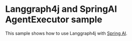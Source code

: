 # Langgraph4j and SpringAI AgentExecutor sample

This sample shows how to use Langgraph4j with [Spring AI].

[Spring AI]: https://docs.spring.io/spring-ai/reference/index.html